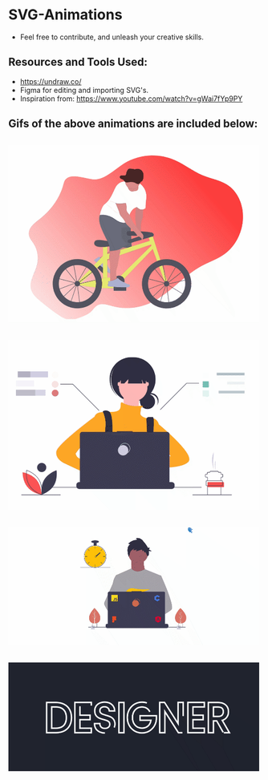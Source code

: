 # SVG-Animations
* Feel free to contribute, and unleash your creative skills.
## Resources and Tools Used:
* https://undraw.co/
* Figma for editing and importing SVG's.
* Inspiration from: https://www.youtube.com/watch?v=gWai7fYp9PY

## Gifs of the above animations are included below:
![Gif](https://github.com/SP-2605/SVG-Animations/blob/master/ALL%20gifs/Cycle-Animation.gif)
---------------------------------------------------------------------------------------------
![Gif](https://github.com/SP-2605/SVG-Animations/blob/master/ALL%20gifs/Girl-Laptop.gif)
---------------------------------------------------------------------------------------------
![Gif](https://github.com/SP-2605/SVG-Animations/blob/master/ALL%20gifs/Laptop-Boy.gif)
---------------------------------------------------------------------------------------------
![Gif](https://github.com/SP-2605/SVG-Animations/blob/master/ALL%20gifs/Letter-animation.gif)
---------------------------------------------------------------------------------------------
